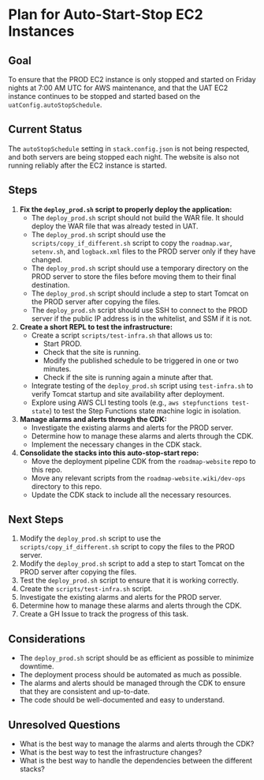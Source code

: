 # Plan for Auto-Start-Stop EC2 Instances

## Goal

To ensure that the PROD EC2 instance is only stopped and started on Friday nights at 7:00 AM UTC for AWS maintenance, and that the UAT EC2 instance continues to be stopped and started based on the `uatConfig.autoStopSchedule`.

## Current Status

The `autoStopSchedule` setting in `stack.config.json` is not being respected, and both servers are being stopped each night. The website is also not running reliably after the EC2 instance is started.

## Steps

1.  **Fix the `deploy_prod.sh` script to properly deploy the application:**
    *   The `deploy_prod.sh` script should not build the WAR file. It should deploy the WAR file that was already tested in UAT.
    *   The `deploy_prod.sh` script should use the `scripts/copy_if_different.sh` script to copy the `roadmap.war`, `setenv.sh`, and `logback.xml` files to the PROD server only if they have changed.
    *   The `deploy_prod.sh` script should use a temporary directory on the PROD server to store the files before moving them to their final destination.
    *   The `deploy_prod.sh` script should include a step to start Tomcat on the PROD server after copying the files.
    *   The `deploy_prod.sh` script should use SSH to connect to the PROD server if the public IP address is in the whitelist, and SSM if it is not.
2.  **Create a short REPL to test the infrastructure:**
    *   Create a script `scripts/test-infra.sh` that allows us to:
        *   Start PROD.
        *   Check that the site is running.
        *   Modify the published schedule to be triggered in one or two minutes.
        *   Check if the site is running again a minute after that.
    *   Integrate testing of the `deploy_prod.sh` script using `test-infra.sh` to verify Tomcat startup and site availability after deployment.
    *   Explore using AWS CLI testing tools (e.g., `aws stepfunctions test-state`) to test the Step Functions state machine logic in isolation.
3.  **Manage alarms and alerts through the CDK:**
    *   Investigate the existing alarms and alerts for the PROD server.
    *   Determine how to manage these alarms and alerts through the CDK.
    *   Implement the necessary changes in the CDK stack.
4.  **Consolidate the stacks into this auto-stop-start repo:**
    *   Move the deployment pipeline CDK from the `roadmap-website` repo to this repo.
    *   Move any relevant scripts from the `roadmap-website.wiki/dev-ops` directory to this repo.
    *   Update the CDK stack to include all the necessary resources.

## Next Steps

1.  Modify the `deploy_prod.sh` script to use the `scripts/copy_if_different.sh` script to copy the files to the PROD server.
2.  Modify the `deploy_prod.sh` script to add a step to start Tomcat on the PROD server after copying the files.
3.  Test the `deploy_prod.sh` script to ensure that it is working correctly.
4.  Create the `scripts/test-infra.sh` script.
5.  Investigate the existing alarms and alerts for the PROD server.
6.  Determine how to manage these alarms and alerts through the CDK.
7.  Create a GH Issue to track the progress of this task.

## Considerations

*   The `deploy_prod.sh` script should be as efficient as possible to minimize downtime.
*   The deployment process should be automated as much as possible.
*   The alarms and alerts should be managed through the CDK to ensure that they are consistent and up-to-date.
*   The code should be well-documented and easy to understand.

## Unresolved Questions

*   What is the best way to manage the alarms and alerts through the CDK?
*   What is the best way to test the infrastructure changes?
*   What is the best way to handle the dependencies between the different stacks?